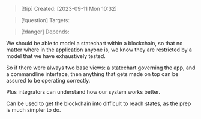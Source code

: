 
>[!tip] Created: [2023-09-11 Mon 10:32]

>[!question] Targets: 

>[!danger] Depends: 

We should be able to model a statechart within a blockchain, so that no matter where in the application anyone is, we know they are restricted by a model that we have exhaustively tested.

So if there were always two base views: a statechart governing the app, and a commandline interface, then anything that gets made on top can be assured to be operating correctly.

Plus integrators can understand how our system works better.

Can be used to get the blockchain into difficult to reach states, as the prep is much simpler to do.  